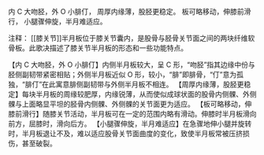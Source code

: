 内 C 大吻胫，外 O 小腓仃，
周厚内缘薄，股胫更稳定。
板可略移动，伸膝前滑行，
小腿骤伸旋，半月难适应。

注释：
[[膝关节]]半月板位于膝关节囊内，是股骨与胫骨关节面之间的两块纤维软骨板。此歌决描述了膝关节半月板的形态和一些功能特点。

【内 C 大吻胫，外 O 小腓仃】内侧半月板较大，呈 C 形，“吻胫”指其边缘中份与胫侧副韧带紧密相贴；外侧半月板近似 O 形，较小，“腓”即腓骨，“仃”意为孤独，“腓仃”在此寓意腓侧副韧带与外侧半月板不相连。
【周厚内缘薄，股胫更稳定】每块半月板的周缘较肥厚，内缘锐薄，从而使似成球状面的股骨内侧髁、外侧髁与上面略显平坦的胫骨内侧髁、外侧髁的关节面更为适应。
【板可略移动，伸膝前滑行】随膝关节活动，半月板可在一定的范围内略有滑动。伸膝时半月板滑向前方，屈膝时，滑向后方。
【小腿骤伸旋，半月难适应】在急骤地伸小腿并旋转时，半月板退让不及，难以适应股骨关节面曲度的变化，致使半月板常被压挤损伤，甚至破裂。
